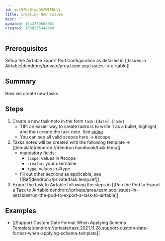 ```yaml
---
id: yx3R7hC0lepOKZWTFNUVi
title: Creating New Issues
desc: ''
updated: 1643739663961
created: 1638235948499
---
```


## Prerequisites

Setup the Airtable Export Pod Configuration as detailed in [[Issues in Airtable|dendron://private/area.team.sop.issues-in-airtable]]

## Summary
How we create new tasks

## Steps
1. Create a new task note in the form `task.{date}.{name}`
    - TIP: an easier way to create tasks is to write it as a bullet, highlight, and then create the task note. See [video](https://www.loom.com/share/75b87c1fd7e746b585ad9fb2e1445c4d?from_recorder=1&focus_title=1)
    - You can see all valid scopes here -> #scope
1. Tasks notes will be created with the following template -> [[template|dendron://dendron.handbook/task.temp]]
    - mandatory fields:
        - `scope`: values in #scope
        - `creator`: your username
        - `type`: values in #type
    - fill out other sections as applicable, see [[Ref|dendron://private/task.temp.ref]]
1. Export the task to Airtable following the steps in [[Run the Pod to Export a Task to Airtable|dendron://private/area.team.sop.issues-in-airtable#run-the-pod-to-export-a-task-to-airtable]]

## Examples
- [[Support Custom Date Format When Applying Schema Template|dendron://private/task.2021.11.28.support-custom-date-format-when-applying-schema-template]]
